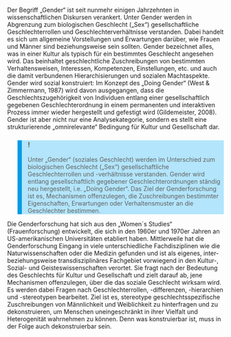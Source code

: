 <!-- filename: 01_Konzept_von_Gender_und_Genderforschung.md -->
<!-- title: Konzept von „Gender“ und Genderforschung -->

Der Begriff „Gender“ ist seit nunmehr einigen Jahrzehnten in wissenschaftlichen Diskursen verankert. Unter Gender werden in Abgrenzung zum biologischen Geschlecht („Sex“) gesellschaftliche Geschlechterrollen und Geschlechterverhältnisse verstanden. Dabei handelt es sich um allgemeine Vorstellungen und Erwartungen darüber, wie Frauen und Männer sind beziehungsweise sein sollten. Gender bezeichnet alles, was in einer Kultur als typisch für ein bestimmtes Geschlecht angesehen wird. Das beinhaltet geschlechtliche Zuschreibungen von bestimmten Verhaltensweisen, Interessen, Kompetenzen, Einstellungen, etc. und auch die damit verbundenen Hierarchisierungen und sozialen Machtaspekte. Gender wird sozial konstruiert: Im Konzept des „Doing Gender“ (West & Zimmermann, 1987) wird davon ausgegangen, dass die Geschlechtszugehörigkeit von Individuen entlang einer gesellschaftlich gegebenen Geschlechterordnung in einem permanenten und interaktiven Prozess immer wieder hergestellt und gefestigt wird (Gildemeister, 2008). Gender ist aber nicht nur eine Analysekategorie, sondern es stellt eine strukturierende „omnirelevante“ Bedingung für Kultur und Gesellschaft dar.

<blockquote style="background: #B3E5FC; border-left: 10px solid #039BE5">

### !

Unter „Gender“ (soziales Geschlecht) werden im Unterschied zum biologischen Geschlecht („Sex“) gesellschaftliche Geschlechterrollen und -verhältnisse verstanden. Gender wird entlang gesellschaftlich gegebener Geschlechterordnungen ständig neu hergestellt, i.e. „Doing Gender“. Das Ziel der Genderforschung ist es, Mechanismen offenzulegen, die Zuschreibungen bestimmter Eigenschaften, Erwartungen oder Verhaltensmuster an die Geschlechter bestimmen.

</blockquote>

Die Genderforschung hat sich aus den „Women´s Studies“ (Frauenforschung) entwickelt, die sich in den 1960er und 1970er Jahren an US-amerikanischen Universitäten etabliert haben. Mittlerweile hat die Genderforschung Eingang in viele unterschiedliche Fachdisziplinen wie die Naturwissenschaften oder die Medizin gefunden und ist als eigenes, inter- beziehungsweise transdisziplinäres Fachgebiet vorwiegend in den Kultur-, Sozial- und Geisteswissenschaften verortet. Sie fragt nach der Bedeutung des Geschlechts für Kultur und Gesellschaft und zielt darauf ab, jene Mechanismen offenzulegen, über die das soziale Geschlecht wirksam wird. Es werden dabei Fragen nach Geschlechterrollen, -differenzen, -hierarchien und -stereotypen bearbeitet. Ziel ist es, stereotype geschlechtsspezifische Zuschreibungen von Männlichkeit und Weiblichkeit zu hinterfragen und zu dekonstruieren, um Menschen uneingeschränkt in ihrer Vielfalt und Heterogenität wahrnehmen zu können. Denn was konstruierbar ist, muss in der Folge auch dekonstruierbar sein.
